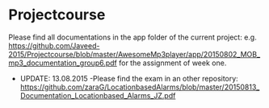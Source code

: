 # Projectcourse

Please find all documentations in the app folder of the current project:
e.g. https://github.com/Javeed-2015/Projectcourse/blob/master/AwesomeMp3player/app/20150802_MOB_mp3_documentation_group6.pdf
for the assignment of week one.

- UPDATE: 13.08.2015 -Please find the exam in an other repository: https://github.com/zaraG/LocationbasedAlarms/blob/master/20150813_Documentation_Locationbased_Alarms_JZ.pdf
